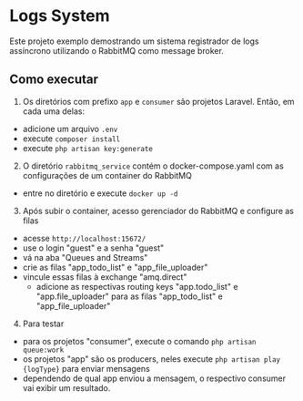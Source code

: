 # Logs System

Este projeto exemplo demostrando um sistema registrador de logs assíncrono utilizando o RabbitMQ como message broker.

## Como executar

1. Os diretórios com prefixo `app` e `consumer` são projetos Laravel. Então, em cada uma delas:
- adicione um arquivo `.env`
- execute `composer install`
- execute `php artisan key:generate`

2. O diretório `rabbitmq_service` contém o docker-compose.yaml com as configurações de um container do RabbitMQ
- entre no diretório e execute `docker up -d`

3. Após subir o container, acesso gerenciador do RabbitMQ e configure as filas
- acesse `http://localhost:15672/`
- use o login "guest" e a senha "guest"
- vá na aba "Queues and Streams"
- crie as filas "app_todo_list" e "app_file_uploader"
- vincule essas filas à exchange "amq.direct"
    - adicione as respectivas routing keys "app.todo_list" e "app.file_uploader" para as filas "app_todo_list" e "app_file_uploader"

4. Para testar
- para os projetos "consumer", execute o comando `php artisan queue:work`
- os projetos "app" são os producers, neles execute `php artisan play {logType}` para enviar mensagens
- dependendo de qual app enviou a mensagem, o respectivo consumer vai exibir um resultado.